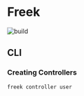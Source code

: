 # Freek

![build](https://github.com/eric-malachias/freek/workflows/build/badge.svg?event=push)

## CLI

### Creating Controllers

```bash
freek controller user
```
